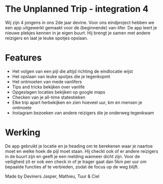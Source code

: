 # The Unplanned Trip - integration 4

Wij zijn 4 jongens in ons 2de jaar devine. Voor ons eindproject hebben we een app uitgewerkt gemaakt voor de (beginnende) van-lifer. De app leert je nieuwe plekjes kennen in je eigen buurt. Hij brengt je samen met andere reizigers en laat je leuke spotjes opslaan.

# Features

- Het volgen van een pijl die altijd richting de eindlocatie wijst
- Het opslaan van leuke spotjes die je tegenkopmt
- Het ontmoeten van mede vanlifers
- Tips and tricks bekijken over vanlife
- Opgeslagen locaties bekijken op google maps
- Checken van je all-time statestieken
- Elke trip apart herbekijken en zien hoeveel uur, km en mensen je ontmoete
- Instagram bezoeken van andere reizigers die je onderweg tegenkwam

# Werking

De app gebruikt je locatie en je heading om te berekenen waar je naartoe moet en welke hoek de pijl moet staan. Hij checkt ook of er andere reizigers in de buurt zijn en geeft je een melding wanneer dicht zijn. Voor de veiligheid zit er ook een check in of je trager gaat dan 5km per uur om bepaalde functies af te verbieden, zodat de focus op de weg blijft.

Made by Deviners Jasper, Mathieu, Tuur & Ciel
